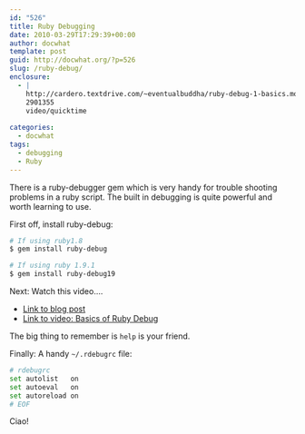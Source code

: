 ```yaml
---
id: "526"
title: Ruby Debugging
date: 2010-03-29T17:29:39+00:00
author: docwhat
template: post
guid: http://docwhat.org/?p=526
slug: /ruby-debug/
enclosure:
  - |
    http://cardero.textdrive.com/~eventualbuddha/ruby-debug-1-basics.mov
    2901355
    video/quicktime
    
categories:
  - docwhat
tags:
  - debugging
  - Ruby
---
```


There is a ruby-debugger gem which is very handy for trouble shooting problems
in a ruby script. The built in debugging is quite powerful and worth learning to
use.

First off, install ruby-debug:

```bash
# If using ruby1.8
$ gem install ruby-debug

# If using ruby 1.9.1
$ gem install ruby-debug19
```

Next: Watch this video....

- [Link to blog post](http://brian.maybeyoureinsane.net/blog/2007/05/07/ruby-debug-basics-screencast/)
- [Link to video: Basics of Ruby Debug](http://cardero.textdrive.com/~eventualbuddha/ruby-debug-1-basics.mov)

The big thing to remember is `help` is your friend.

Finally: A handy `~/.rdebugrc` file:

```bash
# rdebugrc
set autolist   on
set autoeval   on
set autoreload on
# EOF
```

Ciao!
